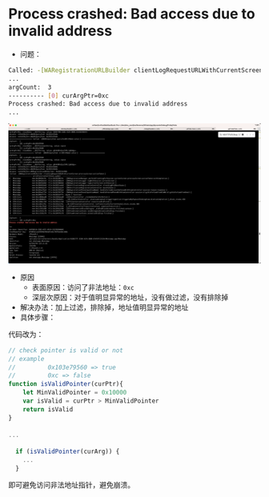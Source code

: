 # Process crashed: Bad access due to invalid address

* 问题：

```bash
Called: -[WARegistrationURLBuilder clientLogRequestURLWithCurrentScreen:previousScreen:actionTaken:]
...
argCount:  3
---------- [0] curArgPtr=0xc
Process crashed: Bad access due to invalid address
...
```

![frida_process_crashed_bad_access_invalid_address](../../assets/img/frida_process_crashed_bad_access_invalid_address.png)

* 原因
  * 表面原因：访问了非法地址：`0xc`
  * 深层次原因：对于值明显异常的地址，没有做过滤，没有排除掉
* 解决办法：加上过滤，排除掉，地址值明显异常的地址
* 具体步骤：

代码改为：

```js
// check pointer is valid or not
// example
//         0x103e79560 => true
//         0xc => false
function isValidPointer(curPtr){
    let MinValidPointer = 0x10000
    var isValid = curPtr > MinValidPointer
    return isValid
}

...

  if (isValidPointer(curArg)) {
    ...
  }
```

即可避免访问非法地址指针，避免崩溃。

